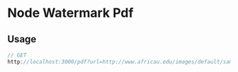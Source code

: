 # Node Watermark Pdf

## Usage

```javascript
// GET
http://localhost:3000/pdf?url=http://www.africau.edu/images/default/sample.pdf&company=公司名&username=wangzezhi
```